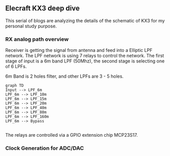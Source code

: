 ## Elecraft KX3 deep dive

This serial of blogs are analyzing the details of the schematic of KX3 for my personal study purpose.

### RX analog path overview

Receiver is getting the signal from antenna and feed into a Elliptic LPF network. The LPF network is using 7 relays to control the network. The first stage of input is a 6m band LPF (50Mhz), the second stage is selecting one of 6 LPFs.

6m Band is 2 holes filter, and other LPFs are 3 - 5 holes.

```mermaid
graph TD
Input --> LPF_6m
LPF_6m --> LPF_10m
LPF_6m --> LPF_15m
LPF_6m --> LPF_20m
LPF_6m --> LPF_40m
LPF_6m --> LPF_80m
LPF_6m --> LPF_160m
LPF_6m --> Bypass


```

The relays are controlled via a GPIO extension chip MCP23S17.

### Clock Generation for ADC/DAC





